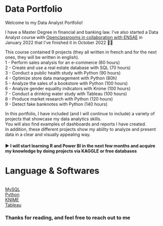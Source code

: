 # Data Portfolio

Welcome to my Data Analyst Portfolio!

I have a Master Degree in financial and banking law. I've also started a Data Analyst course with [Openclassrooms in collaboration with ENSAE](https://openclassrooms.com/fr/paths/324-data-analyst) in January 2022 that I've finished it in October 2022 👩‍🎓

This course contained 9 projects (they all written in french and for the next ones, they will be written in english).
<br/> 1 - Perform sales analysis for an e-commerce (60 hours)
<br/> 2 - Create and use a real estate database with SQL (70 hours)
<br/> 3 - Conduct a public health study with Python (90 hours)
<br/> 4 - Optimize store data management with Python (80h)
<br/> 5 - Analyze the sales of a bookstore with Python (100 hours)
<br/> 6 - Analyze gender equality indicators with Knime (100 hours)
<br/> 7 - Conduct a drinking water study with Tableau (100 hours)
<br/> 8 - Produce market research with Python (120 hours)
<br/> 9 - Detect fake banknotes with Python (140 hours)


In this portfolio, I have included (and I will continue to include) a variety of projects that showcase my data analytics skills. 
<br/> You will also find examples of dashboards and reports I have created. 
<br/> In addition, these different projects show my ability to analyze and present data in a clear and visually appealing way.

#### ▶️ I will start learning R and Power BI in the next few months and acquire my knowledge by doing projects via KAGGLE or free databases

# Language & Softwares 
<br/> [MySQL](https://www.mysql.com/fr/)
<br/> [Python](https://www.python.org/)
<br/> [KNIME](https://www.knime.com/)
<br/> [Tableau](https://www.tableau.com/fr-fr/products/public)

### Thanks for reading, and feel free to reach out to me

